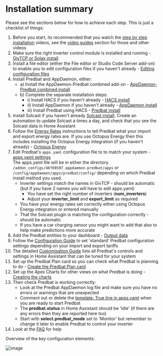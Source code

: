 # Installation summary

Please see the sections below for how to achieve each step. This is just a checklist of things:

1. Before you start, its recommended that you watch the [step by step installation](video-guides.md#basic-installation) videos,
see the [video guides](video-guides.md) section for those and other videos
2. Make sure the right inverter control module is installed and running - [GivTCP or Solax install](install.md#inverter-control-integration-install-givtcpsolax-modbus)
3. Install a file editor (either the File editor or Studio Code Server add-on) to enable you to edit configuration files if you haven't already - [Editing configuration files](install.md#editing-configuration-files-in-home-assistant)
4. Install Predbat and AppDaemon, either:
    - a) Install the AppDaemon-Predbat combined add-on - [AppDaemon-Predbat combined install](install.md#appdaemon-predbat-combined-install)
    - b) Complete the separate installation steps:
        - i) Install HACS if you haven't already - [HACS install](install.md#hacs-install)
        - ii) Install AppDaemon if you haven't already - [AppDaemon install](install.md#appdaemon-install)
        - iii) Install Predbat using HACS - [Predbat install](install.md#install-predbat-through-hacs)
5. Install Solcast if you haven't already [Solcast install](install.md#solcast-install).
Create an automation to update Solcast a times a day, and check that you see the Solcast data in Home Assistant
6. Follow the [Energy Rates](energy-rates.md) instructions to tell Predbat what your import and export energy rates are.
If you use Octopus Energy then this includes installing the Octopus Energy integration (if you haven't already) - [Octopus Energy](energy-rates.md#octopus-energy-integration)
7. Edit Predbat's `apps.yaml` configuration file to to match your system - [apps.yaml settings](apps-yaml.md)<BR>
The apps.yaml file will be in either the directory `/addon_configs/46f69597_appdaemon-predbat/apps`
or `/config/appdaemon/apps/predbat/config/` depending on which Predbat install method you used.
    - Inverter settings match the names in GivTCP - should be automatic (but if you have 2 names you will have to edit apps.yaml)
        - You have set the right number of inverters (**num_inverters**)
        - Adjust your **inverter_limit** and **export_limit** as required
    - You have your energy rates set correctly either using Octopus Energy integration or entered manually
    - That the Solcast plugin is matching the configuration correctly - should be automatic
    - If you have a car charging sensor you might want to add that also to help make predictions more accurate
8. Add the Predbat entities to your dashboard - [Output data](output-data.md)
9. Follow the [Configuration Guide](configuration-guide.md) to set 'standard' Predbat configuration settings depending on your import and export tariffs
10. The detailed [Customisation Guide](customisation.md) lists all Predbat's controls and settings in Home Assistant that can be tuned for your system
11. Set up the Predbat Plan card so you can check what Predbat is planning to do - [Create the Predbat Plan card](predbat-plan-card.md)
12. Set up the Apex Charts for other views on what Predbat is doing - [Creating the charts](creating-charts.md)
13. Then check Predbat is working correctly:
    - Look at the Predbat AppDaemon log file and make sure you have no errors or warnings that are unexpected
    - Comment out or delete the [template: True line in apps.yaml](apps-yaml.md#basics) when you are ready to start Predbat
    - The **predbat.status** in Home Assistant should be 'Idle' (if there are any errors then they are reported here too)
    - Start with **select.predbat_mode** set to 'Monitor' but remember to change it later to enable Predbat to control your inverter
14. Look at the [FAQ](faq.md) for help

Overview of the key configuration elements:

![image](https://github.com/springfall2008/batpred/assets/48591903/7c9350e0-2b6d-49aa-8f61-93d0547ae6d0)
